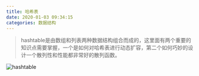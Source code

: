 ```yaml
---
title: 哈希表
date: 2020-01-03 09:34:15
categories: 数据结构
---
```


<blockquote class="blockquote-center">
	hashtable是由数组和列表两种数据结构组合而成的，这里面有两个重要的知识点需要掌握，一个是如何对哈希表进行动态扩容，第二个如何巧妙的设计一个散列性和性能都非常好的散列函数。
</blockquote>

<!-- more -->

![hashtable][1]

[1]: http://cdn.nicexiangcun.com/hashtable.png

